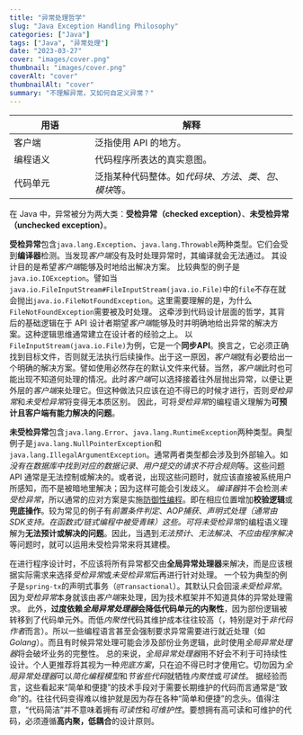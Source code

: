 ```yaml
---
title: "异常处理哲学"
slug: "Java Exception Handling Philosophy"
categories: ["Java"]
tags: ["Java", "异常处理"]
date: "2023-03-27"
cover: "images/cover.png"
thumbnail: "images/cover.png"
coverAlt: "cover"
thumbnailAlt: "cover"
summary: "不理解异常，又如何自定义异常？"
---
```


| 用语 <div style="width:8em"> | 解释 |
| ----------- | ----------- |
| 客户端 | 泛指使用 API 的地方。|
| 编程语义 | 代码程序所表达的真实意图。|
| 代码单元 | 泛指某种代码整体。如*代码块*、*方法*、*类*、*包*、*模块*等。|

在 Java 中，异常被分为两大类：**受检异常（checked exception）**、**未受检异常（unchecked exception）**。

**受检异常**包含`java.lang.Exception`、`java.lang.Throwable`两种类型。它们会受到**编译器**检测。当发现*客户端*没有及时处理异常时，其编译就会无法通过。
其设计目的是希望*客户端*能够及时地给出解决方案。
比较典型的例子是`java.io.IOException`。譬如当`java.io.FileInputStream#FileInputStream(java.io.File)`中的`file`不存在就会抛出`java.io.FileNotFoundException`。这里需要理解的是，为什么`FileNotFoundException`需要被及时处理。
这牵涉到代码设计层面的哲学，其背后的基础逻辑在于 API 设计者期望*客户端*能够及时并明确地给出异常的解决方案。这种逻辑思维通常建立在设计者的经验之上。
以`FileInputStream(java.io.File)`为例，它是一个**同步API**。换言之，它必须正确找到目标文件，否则就无法执行后续操作。出于这一原因，*客户端*就有必要给出一个明确的解决方案。譬如使用必然存在的默认文件来代替。当然，*客户端*此时也可能出现不知道何处理的情况。此时*客户端*可以选择接着往外层抛出异常，以便让更外层的*客户端*来处理它。但这种做法只应该在迫不得已的时候才进行，否则*受检异常*和*未受检异常*将变得无本质区别。
因此，可将*受检异常*的编程语义理解为**可预计且客户端有能力解决的问题**。

**未受检异常**包含`java.lang.Error`、`java.lang.RuntimeException`两种类型。典型例子是`java.lang.NullPointerException`和`java.lang.IllegalArgumentException`。通常两者类型都会涉及到外部输入。如*没有在数据库中找到对应的数据记录*、*用户提交的请求不符合规则*等。这些问题 API 通常是无法控制或解决的。或者说，出现这些问题时，就应该直接被系统用户所感知，而不是被暗地里解决；因为这样可能会引发歧义。
*编译器*并不会检测*未受检异常*，所以通常的应对方案是实施[防御性编程](https://zh.wikipedia.org/wiki/%E9%98%B2%E5%BE%A1%E6%80%A7%E7%BC%96%E7%A8%8B)。即在相应位置增加**校验逻辑**或**兜底操作**。较为常见的例子有*前置条件判定*、*AOP捕获*、*声明式处理（通常由SDK支持。在函数式/链式编程中被受青睐）*这些。可将*未受检异常*的编程语义理解为**无法预计或解决的问题**。因此，当遇到*无法预计*、*无法解决*、*不应由程序解决*等问题时，就可以运用未受检异常来将其建模。

在进行程序设计时，不应该将所有异常都交由**全局异常处理器**来解决，而是应该根据实际需求来选择*受检异常*或*未受检异常*后再进行针对处理。
一个较为典型的例子是`spring-tx`的声明式事务（`@Transactional`）。其默认只会回滚*未受检异常*。因为*受检异常*本身就该由*客户端*来处理，因为技术框架并不知道具体的异常处理需求。
此外，**过度依赖*全局异常处理器*会降低代码单元的内聚性**，因为部份逻辑被转移到了代码单元外。而低*内聚性*代码其维护成本往往较高（，特别是对于*非代码作者*而言）。所以一些编程语言甚至会强制要求异常需要进行就近处理（如*Golang*）。而且有时候异常处理可能会涉及部份业务逻辑，此时使用*全局异常处理器*将会破坏业务的完整性。
总的来说，*全局异常处理器*用不好会不利于可持续性设计。个人更推荐将其视为一种*兜底方案*，只在迫不得已时才使用它。切勿因为*全局异常处理器*可以*简化编程模型*和*节省些代码*就牺牲*内聚性*或*可读性*。
据经验而言，这些看起来“简单和便捷”的技术手段对于需要长期维护的代码而言通常是“致命”的。往往代码变得难以维护就是因为存在各种“简单和便捷”的念头。值得注意，“代码简洁”并不意味着拥有*可读性*和*可维护性*。要想拥有高可读和可维护的代码，必须遵循**高内聚，低耦合**的设计原则。